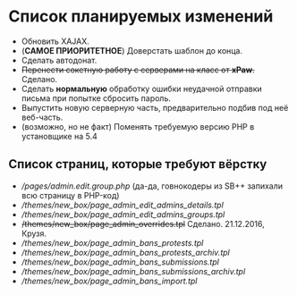 # Список планируемых изменений
- Обновить XAJAX.
- (**САМОЕ ПРИОРИТЕТНОЕ**) Доверстать шаблон до конца.
- Сделать автодонат.
- ~~Перенести сокетную работу с серверами на класс от **xPaw**.~~ Сделано.
- Сделать **нормальную** обработку ошибки неудачной отправки письма при попытке сбросить пароль.
- Выпустить новую серверную часть, предварительно подбив под неё веб-часть.
- (возможно, но не факт) Поменять требуемую версию PHP в установщике на 5.4

## Список страниц, которые требуют вёрстку
- */pages/admin.edit.group.php* (да-да, говнокодеры из SB++ запихали всю страницу в PHP-код)
- */themes/new_box/page_admin_edit_admins_details.tpl*
- */themes/new_box/page_admin_edit_admins_groups.tpl*
- ~~/themes/new_box/page_admin_overrides.tpl~~ Сделано. 21.12.2016, Крузя.
- */themes/new_box/page_admin_bans_protests.tpl*
- */themes/new_box/page_admin_bans_protests_archiv.tpl*
- */themes/new_box/page_admin_bans_submissions.tpl*
- */themes/new_box/page_admin_bans_submissions_archiv.tpl*
- */themes/new_box/page_admin_bans_import.tpl*
